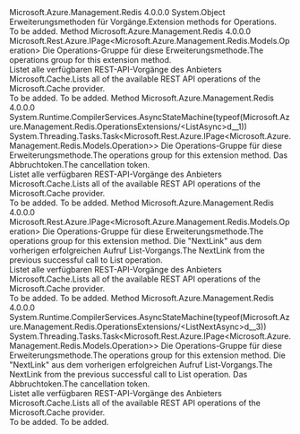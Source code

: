 <Type Name="OperationsExtensions" FullName="Microsoft.Azure.Management.Redis.OperationsExtensions">
  <TypeSignature Language="C#" Value="public static class OperationsExtensions" />
  <TypeSignature Language="ILAsm" Value=".class public auto ansi abstract sealed beforefieldinit OperationsExtensions extends System.Object" />
  <TypeSignature Language="DocId" Value="T:Microsoft.Azure.Management.Redis.OperationsExtensions" />
  <TypeSignature Language="VB.NET" Value="Public Module OperationsExtensions" />
  <TypeSignature Language="F#" Value="type OperationsExtensions = class" />
  <AssemblyInfo>
    <AssemblyName>Microsoft.Azure.Management.Redis</AssemblyName>
    <AssemblyVersion>4.0.0.0</AssemblyVersion>
  </AssemblyInfo>
  <Base>
    <BaseTypeName>System.Object</BaseTypeName>
  </Base>
  <Interfaces />
  <Docs>
    <summary>
            <span data-ttu-id="aeb39-101">Erweiterungsmethoden für Vorgänge.</span><span class="sxs-lookup"><span data-stu-id="aeb39-101">Extension methods for Operations.</span></span>
            </summary>
    <remarks>To be added.</remarks>
  </Docs>
  <Members>
    <Member MemberName="List">
      <MemberSignature Language="C#" Value="public static Microsoft.Rest.Azure.IPage&lt;Microsoft.Azure.Management.Redis.Models.Operation&gt; List (this Microsoft.Azure.Management.Redis.IOperations operations);" />
      <MemberSignature Language="ILAsm" Value=".method public static hidebysig class Microsoft.Rest.Azure.IPage`1&lt;class Microsoft.Azure.Management.Redis.Models.Operation&gt; List(class Microsoft.Azure.Management.Redis.IOperations operations) cil managed" />
      <MemberSignature Language="DocId" Value="M:Microsoft.Azure.Management.Redis.OperationsExtensions.List(Microsoft.Azure.Management.Redis.IOperations)" />
      <MemberSignature Language="VB.NET" Value="&lt;Extension()&gt;&#xA;Public Function List (operations As IOperations) As IPage(Of Operation)" />
      <MemberSignature Language="F#" Value="static member List : Microsoft.Azure.Management.Redis.IOperations -&gt; Microsoft.Rest.Azure.IPage&lt;Microsoft.Azure.Management.Redis.Models.Operation&gt;" Usage="Microsoft.Azure.Management.Redis.OperationsExtensions.List operations" />
      <MemberType>Method</MemberType>
      <AssemblyInfo>
        <AssemblyName>Microsoft.Azure.Management.Redis</AssemblyName>
        <AssemblyVersion>4.0.0.0</AssemblyVersion>
      </AssemblyInfo>
      <ReturnValue>
        <ReturnType>Microsoft.Rest.Azure.IPage&lt;Microsoft.Azure.Management.Redis.Models.Operation&gt;</ReturnType>
      </ReturnValue>
      <Parameters>
        <Parameter Name="operations" Type="Microsoft.Azure.Management.Redis.IOperations" RefType="this" />
      </Parameters>
      <Docs>
        <param name="operations">
            <span data-ttu-id="aeb39-102">Die Operations-Gruppe für diese Erweiterungsmethode.</span><span class="sxs-lookup"><span data-stu-id="aeb39-102">The operations group for this extension method.</span></span>
            </param>
        <summary>
            <span data-ttu-id="aeb39-103">Listet alle verfügbaren REST-API-Vorgänge des Anbieters Microsoft.Cache.</span><span class="sxs-lookup"><span data-stu-id="aeb39-103">Lists all of the available REST API operations of the Microsoft.Cache provider.</span></span>
            </summary>
        <returns>To be added.</returns>
        <remarks>To be added.</remarks>
      </Docs>
    </Member>
    <Member MemberName="ListAsync">
      <MemberSignature Language="C#" Value="public static System.Threading.Tasks.Task&lt;Microsoft.Rest.Azure.IPage&lt;Microsoft.Azure.Management.Redis.Models.Operation&gt;&gt; ListAsync (this Microsoft.Azure.Management.Redis.IOperations operations, System.Threading.CancellationToken cancellationToken = null);" />
      <MemberSignature Language="ILAsm" Value=".method public static hidebysig class System.Threading.Tasks.Task`1&lt;class Microsoft.Rest.Azure.IPage`1&lt;class Microsoft.Azure.Management.Redis.Models.Operation&gt;&gt; ListAsync(class Microsoft.Azure.Management.Redis.IOperations operations, valuetype System.Threading.CancellationToken cancellationToken) cil managed" />
      <MemberSignature Language="DocId" Value="M:Microsoft.Azure.Management.Redis.OperationsExtensions.ListAsync(Microsoft.Azure.Management.Redis.IOperations,System.Threading.CancellationToken)" />
      <MemberSignature Language="F#" Value="static member ListAsync : Microsoft.Azure.Management.Redis.IOperations * System.Threading.CancellationToken -&gt; System.Threading.Tasks.Task&lt;Microsoft.Rest.Azure.IPage&lt;Microsoft.Azure.Management.Redis.Models.Operation&gt;&gt;" Usage="Microsoft.Azure.Management.Redis.OperationsExtensions.ListAsync (operations, cancellationToken)" />
      <MemberType>Method</MemberType>
      <AssemblyInfo>
        <AssemblyName>Microsoft.Azure.Management.Redis</AssemblyName>
        <AssemblyVersion>4.0.0.0</AssemblyVersion>
      </AssemblyInfo>
      <Attributes>
        <Attribute>
          <AttributeName>System.Runtime.CompilerServices.AsyncStateMachine(typeof(Microsoft.Azure.Management.Redis.OperationsExtensions/&lt;ListAsync&gt;d__1))</AttributeName>
        </Attribute>
      </Attributes>
      <ReturnValue>
        <ReturnType>System.Threading.Tasks.Task&lt;Microsoft.Rest.Azure.IPage&lt;Microsoft.Azure.Management.Redis.Models.Operation&gt;&gt;</ReturnType>
      </ReturnValue>
      <Parameters>
        <Parameter Name="operations" Type="Microsoft.Azure.Management.Redis.IOperations" RefType="this" />
        <Parameter Name="cancellationToken" Type="System.Threading.CancellationToken" />
      </Parameters>
      <Docs>
        <param name="operations">
            <span data-ttu-id="aeb39-104">Die Operations-Gruppe für diese Erweiterungsmethode.</span><span class="sxs-lookup"><span data-stu-id="aeb39-104">The operations group for this extension method.</span></span>
            </param>
        <param name="cancellationToken">
            <span data-ttu-id="aeb39-105">Das Abbruchtoken.</span><span class="sxs-lookup"><span data-stu-id="aeb39-105">The cancellation token.</span></span>
            </param>
        <summary>
            <span data-ttu-id="aeb39-106">Listet alle verfügbaren REST-API-Vorgänge des Anbieters Microsoft.Cache.</span><span class="sxs-lookup"><span data-stu-id="aeb39-106">Lists all of the available REST API operations of the Microsoft.Cache provider.</span></span>
            </summary>
        <returns>To be added.</returns>
        <remarks>To be added.</remarks>
      </Docs>
    </Member>
    <Member MemberName="ListNext">
      <MemberSignature Language="C#" Value="public static Microsoft.Rest.Azure.IPage&lt;Microsoft.Azure.Management.Redis.Models.Operation&gt; ListNext (this Microsoft.Azure.Management.Redis.IOperations operations, string nextPageLink);" />
      <MemberSignature Language="ILAsm" Value=".method public static hidebysig class Microsoft.Rest.Azure.IPage`1&lt;class Microsoft.Azure.Management.Redis.Models.Operation&gt; ListNext(class Microsoft.Azure.Management.Redis.IOperations operations, string nextPageLink) cil managed" />
      <MemberSignature Language="DocId" Value="M:Microsoft.Azure.Management.Redis.OperationsExtensions.ListNext(Microsoft.Azure.Management.Redis.IOperations,System.String)" />
      <MemberSignature Language="VB.NET" Value="&lt;Extension()&gt;&#xA;Public Function ListNext (operations As IOperations, nextPageLink As String) As IPage(Of Operation)" />
      <MemberSignature Language="F#" Value="static member ListNext : Microsoft.Azure.Management.Redis.IOperations * string -&gt; Microsoft.Rest.Azure.IPage&lt;Microsoft.Azure.Management.Redis.Models.Operation&gt;" Usage="Microsoft.Azure.Management.Redis.OperationsExtensions.ListNext (operations, nextPageLink)" />
      <MemberType>Method</MemberType>
      <AssemblyInfo>
        <AssemblyName>Microsoft.Azure.Management.Redis</AssemblyName>
        <AssemblyVersion>4.0.0.0</AssemblyVersion>
      </AssemblyInfo>
      <ReturnValue>
        <ReturnType>Microsoft.Rest.Azure.IPage&lt;Microsoft.Azure.Management.Redis.Models.Operation&gt;</ReturnType>
      </ReturnValue>
      <Parameters>
        <Parameter Name="operations" Type="Microsoft.Azure.Management.Redis.IOperations" RefType="this" />
        <Parameter Name="nextPageLink" Type="System.String" />
      </Parameters>
      <Docs>
        <param name="operations">
            <span data-ttu-id="aeb39-107">Die Operations-Gruppe für diese Erweiterungsmethode.</span><span class="sxs-lookup"><span data-stu-id="aeb39-107">The operations group for this extension method.</span></span>
            </param>
        <param name="nextPageLink">
            <span data-ttu-id="aeb39-108">Die "NextLink" aus dem vorherigen erfolgreichen Aufruf List-Vorgangs.</span><span class="sxs-lookup"><span data-stu-id="aeb39-108">The NextLink from the previous successful call to List operation.</span></span>
            </param>
        <summary>
            <span data-ttu-id="aeb39-109">Listet alle verfügbaren REST-API-Vorgänge des Anbieters Microsoft.Cache.</span><span class="sxs-lookup"><span data-stu-id="aeb39-109">Lists all of the available REST API operations of the Microsoft.Cache provider.</span></span>
            </summary>
        <returns>To be added.</returns>
        <remarks>To be added.</remarks>
      </Docs>
    </Member>
    <Member MemberName="ListNextAsync">
      <MemberSignature Language="C#" Value="public static System.Threading.Tasks.Task&lt;Microsoft.Rest.Azure.IPage&lt;Microsoft.Azure.Management.Redis.Models.Operation&gt;&gt; ListNextAsync (this Microsoft.Azure.Management.Redis.IOperations operations, string nextPageLink, System.Threading.CancellationToken cancellationToken = null);" />
      <MemberSignature Language="ILAsm" Value=".method public static hidebysig class System.Threading.Tasks.Task`1&lt;class Microsoft.Rest.Azure.IPage`1&lt;class Microsoft.Azure.Management.Redis.Models.Operation&gt;&gt; ListNextAsync(class Microsoft.Azure.Management.Redis.IOperations operations, string nextPageLink, valuetype System.Threading.CancellationToken cancellationToken) cil managed" />
      <MemberSignature Language="DocId" Value="M:Microsoft.Azure.Management.Redis.OperationsExtensions.ListNextAsync(Microsoft.Azure.Management.Redis.IOperations,System.String,System.Threading.CancellationToken)" />
      <MemberSignature Language="F#" Value="static member ListNextAsync : Microsoft.Azure.Management.Redis.IOperations * string * System.Threading.CancellationToken -&gt; System.Threading.Tasks.Task&lt;Microsoft.Rest.Azure.IPage&lt;Microsoft.Azure.Management.Redis.Models.Operation&gt;&gt;" Usage="Microsoft.Azure.Management.Redis.OperationsExtensions.ListNextAsync (operations, nextPageLink, cancellationToken)" />
      <MemberType>Method</MemberType>
      <AssemblyInfo>
        <AssemblyName>Microsoft.Azure.Management.Redis</AssemblyName>
        <AssemblyVersion>4.0.0.0</AssemblyVersion>
      </AssemblyInfo>
      <Attributes>
        <Attribute>
          <AttributeName>System.Runtime.CompilerServices.AsyncStateMachine(typeof(Microsoft.Azure.Management.Redis.OperationsExtensions/&lt;ListNextAsync&gt;d__3))</AttributeName>
        </Attribute>
      </Attributes>
      <ReturnValue>
        <ReturnType>System.Threading.Tasks.Task&lt;Microsoft.Rest.Azure.IPage&lt;Microsoft.Azure.Management.Redis.Models.Operation&gt;&gt;</ReturnType>
      </ReturnValue>
      <Parameters>
        <Parameter Name="operations" Type="Microsoft.Azure.Management.Redis.IOperations" RefType="this" />
        <Parameter Name="nextPageLink" Type="System.String" />
        <Parameter Name="cancellationToken" Type="System.Threading.CancellationToken" />
      </Parameters>
      <Docs>
        <param name="operations">
            <span data-ttu-id="aeb39-110">Die Operations-Gruppe für diese Erweiterungsmethode.</span><span class="sxs-lookup"><span data-stu-id="aeb39-110">The operations group for this extension method.</span></span>
            </param>
        <param name="nextPageLink">
            <span data-ttu-id="aeb39-111">Die "NextLink" aus dem vorherigen erfolgreichen Aufruf List-Vorgangs.</span><span class="sxs-lookup"><span data-stu-id="aeb39-111">The NextLink from the previous successful call to List operation.</span></span>
            </param>
        <param name="cancellationToken">
            <span data-ttu-id="aeb39-112">Das Abbruchtoken.</span><span class="sxs-lookup"><span data-stu-id="aeb39-112">The cancellation token.</span></span>
            </param>
        <summary>
            <span data-ttu-id="aeb39-113">Listet alle verfügbaren REST-API-Vorgänge des Anbieters Microsoft.Cache.</span><span class="sxs-lookup"><span data-stu-id="aeb39-113">Lists all of the available REST API operations of the Microsoft.Cache provider.</span></span>
            </summary>
        <returns>To be added.</returns>
        <remarks>To be added.</remarks>
      </Docs>
    </Member>
  </Members>
</Type>